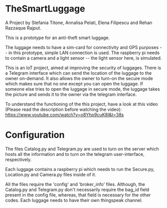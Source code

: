 # TheSmartLuggage
A Project by Stefania Titone, Annalisa Pelati, Elena Filipescu and Rehan Razzaque Rajput.

This is a prototype for an anti-theft smart luggage.

The luggage needs to have a sim-card for connectivity and GPS purposes -- in this prototype, simple LAN connection is used.
The raspberry pi needs to contain a camera and a light sensor -- the light sensor here, is simulated.

This is an IoT project, aimed at improving the security of luggages.
There is a Telegram interface which can send the location of the luggage to the owner on-demand. It also allows the 
owner to turn-on the secure mode which makes sure that no one except you can open the luggage. If someone else tries 
to open the luggage in secure mode, the luggage takes the picture and sends it to the owner via the telegram interface.

To understand the functioning of the this project, have a look at this video (Please read the description before watching the video):
https://www.youtube.com/watch?v=o8Yhp9cuK8I&t=38s

# Configuration
The files Catalog.py and Telegram.py are used to turn on the server which hosts all the information and to turn on the 
telegram user-interface, respectively.

Each luggage contains a raspberry pi which needs to run the Secure.py, Location.py and Camera.py files inside of it.

All the files require the 'config' and 'broker_info' files. Although, the Catalog.py and Telegram.py don't necessarily 
require the bag_id field present in the config file, whereas, that field is necessary for the other codes. 
Each luggage needs to have their own thingspeak channel.
